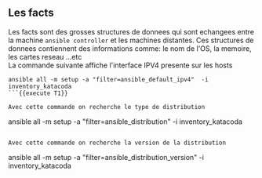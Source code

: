 ## Les facts

Les facts sont des grosses structures de donnees qui sont echangees entre la machine
`ansible controller` et les machines distantes. Ces structures de donnees contiennent 
des informations comme: le nom de l'OS, la memoire, les cartes reseau ...etc  
La commande suivante affiche l'interface IPV4 presente sur les hosts  
```
ansible all -m setup -a "filter=ansible_default_ipv4"  -i inventory_katacoda
```{{execute T1}}

Avec cette commande on recherche le type de distribution   
```
ansible all -m setup -a "filter=ansible_distribution"  -i inventory_katacoda
```{{execute T1}}

Avec cette commande on recherche la version de la distribution 
```
ansible all -m setup -a "filter=ansible_distribution_version"  -i inventory_katacoda
```{{execute T1}}